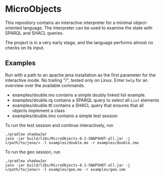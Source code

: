  # MicroObjects 
 This repository contains an interactive interpreter for a minimal object-oriented language.
 The interpreter can be used to examine the state with SPARQL and SHACL queries.
 
 The project is in a very early stage, and the language performs almost no checks on its input.
 
 ## Examples
 Run with a path to an apache jena installation as the first parameter for the interactive mode.
 No trailing "/", tested only on Linux. Enter `help` for an overview over the available commands.
 
 * examples/double.mo contains a simple doubly linked list example.
 * examples/double.rq contains a SPARQL query to select all `List` elements
 * examples/double.ttl contains a SHACL query that ensures that all objects implement a class
 * examples/double.imo contains a simple test session
 
 To run the test session and continue interactively, run
 ```
./gradlew shadowJar
java -jar build/libs/MicroObjects-0.1-SNAPSHOT-all.jar -j </path/to/jena/> -l examples/double.mo -r examples/double.imo
```

To run the geo session, run
 ```
./gradlew shadowJar
java -jar build/libs/MicroObjects-0.1-SNAPSHOT-all.jar -j </path/to/jena/> -l examples/geo.mo -r examples/geo.imo
```